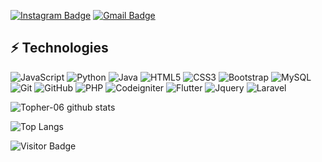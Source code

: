 [![Instagram Badge](https://img.shields.io/badge/-t_0_p_h_e_r-purple?style=flat-square&logo=instagram&logoColor=white&link=https://www.instagram.com/t_0_p_h_e_r/)](https://www.instagram.com/t_0_p_h_e_r)
[![Gmail Badge](https://img.shields.io/badge/-christopherfrancisco171@gmail.com-c14438?style=flat-square&logo=Gmail&logoColor=white&link=mailto:christopherfrancisco171@gmail.com)](mailto:christopherfrancisco171@gmail.com)

## ⚡ Technologies

![JavaScript](https://img.shields.io/badge/-JavaScript-black?style=flat-square&logo=javascript)
![Python](https://img.shields.io/badge/-Python-black?style=flat-square&logo=Python)
![Java](https://img.shields.io/badge/-java-E34A86?style=flat-square&logo=java)
![HTML5](https://img.shields.io/badge/-HTML5-E34F26?style=flat-square&logo=html5&logoColor=white)
![CSS3](https://img.shields.io/badge/-CSS3-1572B6?style=flat-square&logo=css3)
![Bootstrap](https://img.shields.io/badge/-Bootstrap-563D7C?style=flat-square&logo=bootstrap)
![MySQL](https://img.shields.io/badge/-MySQL-black?style=flat-square&logo=mysql)
![Git](https://img.shields.io/badge/-Git-black?style=flat-square&logo=git)
![GitHub](https://img.shields.io/badge/-GitHub-181717?style=flat-square&logo=github)
![PHP](https://img.shields.io/badge/-PHP-181717?style=flat-square&logo=php)
![Codeigniter](https://img.shields.io/badge/-Codeigniter-181717?style=flat-square&logo=codeigniter)
![Flutter](https://img.shields.io/badge/-Flutter-181717?style=flat-square&logo=flutter)
![Jquery](https://img.shields.io/badge/-Jquery-181717?style=flat-square&logo=jquery)
![Laravel](https://img.shields.io/badge/-Laravel-181717?style=flat-square&logo=laravel)

![Topher-06 github stats](https://github-readme-stats.vercel.app/api?username=Topher-06&show_icons=true&theme=radical)

![Top Langs](https://github-readme-stats.vercel.app/api/top-langs/?username=Topher-06&show=TeX&layout=compact)

![Visitor Badge](https://visitor-badge.laobi.icu/badge?page_id=Topher-06)

